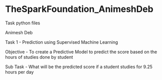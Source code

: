 # TheSparkFoundation_AnimeshDeb
Task python files

Animesh Deb

Task 1 - Prediction using Supervised Machine Learning

Objective - To create a Predictive Model to predict the score based on the hours of studies done by student

Sub Task - What will be the predicted score if a student studies for 9.25 hours per day
